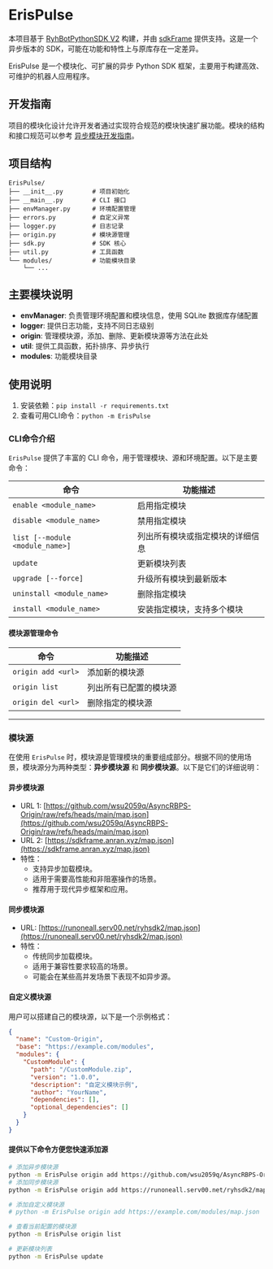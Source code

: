 # ErisPulse

本项目基于 [RyhBotPythonSDK V2](https://github.com/runoneall/RyhBotPythonSDK2) 构建，并由 [sdkFrame](https://github.com/runoneall/sdkFrame) 提供支持。这是一个异步版本的 SDK，可能在功能和特性上与原库存在一定差异。

ErisPulse 是一个模块化、可扩展的异步 Python SDK 框架，主要用于构建高效、可维护的机器人应用程序。

## 开发指南

项目的模块化设计允许开发者通过实现符合规范的模块快速扩展功能。模块的结构和接口规范可以参考 [异步模块开发指南](https://github.com/wsu2059q/AsyncRyhBotPythonSDK2/blob/main/%E5%BC%82%E6%AD%A5%E6%A8%A1%E5%9D%97%E5%BC%80%E5%8F%91%E6%8C%87%E5%8D%97.md)。

## 项目结构

```
ErisPulse/
├── __init__.py        # 项目初始化
├── __main__.py        # CLI 接口
├── envManager.py      # 环境配置管理
├── errors.py          # 自定义异常
├── logger.py          # 日志记录
├── origin.py          # 模块源管理
├── sdk.py             # SDK 核心
├── util.py            # 工具函数
└── modules/           # 功能模块目录
    └── ...
```

## 主要模块说明

- **envManager**: 负责管理环境配置和模块信息，使用 SQLite 数据库存储配置
- **logger**: 提供日志功能，支持不同日志级别
- **origin**: 管理模块源，添加、删除、更新模块源等方法在此处
- **util**: 提供工具函数，拓扑排序、异步执行
- **modules**: 功能模块目录

## 使用说明

1. 安装依赖：`pip install -r requirements.txt`
2. 查看可用CLI命令：`python -m ErisPulse`

### CLI命令介绍

`ErisPulse` 提供了丰富的 CLI 命令，用于管理模块、源和环境配置。以下是主要命令：

| 命令                          | 功能描述                           |
|-------------------------------|------------------------------------|
| `enable <module_name>`        | 启用指定模块                      |
| `disable <module_name>`       | 禁用指定模块                      |
| `list [--module <module_name>]` | 列出所有模块或指定模块的详细信息  |
| `update`                      | 更新模块列表                      |
| `upgrade [--force]`           | 升级所有模块到最新版本            |
| `uninstall <module_name>`     | 删除指定模块                      |
| `install <module_name>`       | 安装指定模块，支持多个模块         |

#### 模块源管理命令

| 命令                          | 功能描述                           |
|-------------------------------|------------------------------------|
| `origin add <url>`            | 添加新的模块源                    |
| `origin list`                 | 列出所有已配置的模块源            |
| `origin del <url>`            | 删除指定的模块源                  |


---

### 模块源

在使用 `ErisPulse` 时，模块源是管理模块的重要组成部分。根据不同的使用场景，模块源分为两种类型：**异步模块源** 和 **同步模块源**。以下是它们的详细说明：

#### 异步模块源
- URL 1: [https://github.com/wsu2059q/AsyncRBPS-Origin/raw/refs/heads/main/map.json](https://github.com/wsu2059q/AsyncRBPS-Origin/raw/refs/heads/main/map.json)
- URL 2: [https://sdkframe.anran.xyz/map.json](https://sdkframe.anran.xyz/map.json)
- 特性：
  - 支持异步加载模块。
  - 适用于需要高性能和非阻塞操作的场景。
  - 推荐用于现代异步框架和应用。

#### 同步模块源
- URL: [https://runoneall.serv00.net/ryhsdk2/map.json](https://runoneall.serv00.net/ryhsdk2/map.json)
- 特性：
  - 传统同步加载模块。
  - 适用于兼容性要求较高的场景。
  - 可能会在某些高并发场景下表现不如异步源。

#### 自定义模块源
用户可以搭建自己的模块源，以下是一个示例格式：
```json
{
  "name": "Custom-Origin",
  "base": "https://example.com/modules",
  "modules": {
    "CustomModule": {
      "path": "/CustomModule.zip",
      "version": "1.0.0",
      "description": "自定义模块示例",
      "author": "YourName",
      "dependencies": [],
      "optional_dependencies": []
    }
  }
}
```

#### 提供以下命令方便您快速添加源
```bash
# 添加异步模块源
python -m ErisPulse origin add https://github.com/wsu2059q/AsyncRBPS-Origin/raw/refs/heads/main/map.json
# 添加同步模块源
python -m ErisPulse origin add https://runoneall.serv00.net/ryhsdk2/map.json

# 添加自定义模块源
# python -m ErisPulse origin add https://example.com/modules/map.json

# 查看当前配置的模块源
python -m ErisPulse origin list

# 更新模块列表
python -m ErisPulse update
```